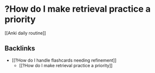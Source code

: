 # ?How do I make retrieval practice a priority
[[Anki daily routine]]

## Backlinks
* [[?How do I handle flashcards needing refinement]]
	* [[?How do I make retrieval practice a priority]]

<!-- #p0 -->

<!-- {BearID:9066EB15-7D59-4DB7-B006-0D7CFF4B1DA6-1971-000000697772DDA2} -->
